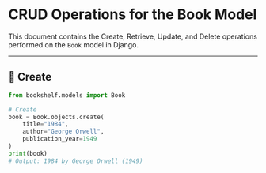 # CRUD Operations for the Book Model

This document contains the Create, Retrieve, Update, and Delete operations performed on the `Book` model in Django.

---

## 📝 Create

```python
from bookshelf.models import Book

# Create
book = Book.objects.create(
    title="1984",
    author="George Orwell",
    publication_year=1949
)
print(book)
# Output: 1984 by George Orwell (1949)
